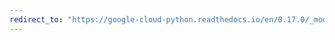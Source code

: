 ```yaml
---
redirect_to: "https://google-cloud-python.readthedocs.io/en/0.17.0/_modules/gcloud/pubsub/topic.html"
---
```

